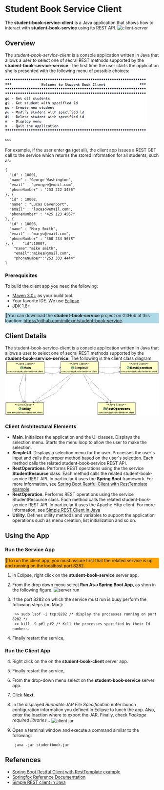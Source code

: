 # Student Book Service Client
The **student-book-service-client** is a Java application that shows how to interact with **student-book-service** using its REST API. 
![client-server](images/client-server.png)

## Overview
The *student-book-service-client* is a console application written in Java that allows a user to select one of secral REST methods supported by the **student-book-service-service**. 
The first time the user starts the application she is presented with the following menu of possible choices:

![student-book-service-client-menu](student-book-service-client-menu.png)

For example, if the user enter **ga** (get all), the client app issues a REST GET call to the service which returns the stored information for all students, such as:

	{
	  "id" : 10001,
	  "name" : "George Washington",
	  "email" : "georgew@email.com",
	  "phoneNumber" : "253 222 3456"
	}, {
	  "id" : 10002,
	  "name" : "Lucas Davenport",
	  "email" : "lucasd@email.com",
	  "phoneNumber" : "425 123 4567"
	}, {
	  "id" : 10003,
	  "name" : "Mary Smith",
	  "email" : "marys@email.com",
	  "phoneNumber" : "360 234 5678"
	}, {	"id":10007,
		"name":"mike smith",
		"email":"mikes@gmail.com",
		"phoneNumber":"253 333 4444"
	}

### Prerequisites
To build the client app you need the following:

- [Maven 3.0+](https://maven.apache.org/download.cgi) as your build tool.
- Your favorite IDE. We use [Eclipse](https://www.eclipse.org/).
- [JDK 1.8+](https://www.oracle.com/technetwork/java/javase/downloads/jdk8-downloads-2133151.html).

<div style="background-color:lightblue">📝You can download the
<b>student-book-service</b> project on GitHub at this loaction: <a href="https://github.com/milexm/student-book-service" _target="_blank">https://github.com/milexm/student-book-service</a>.
</div>


## Client Details
The student-book-service-client is a console application written in Java that allows a user to select one of secral REST methods supported by the **student-book-service-service**. 
The following is the client class diagram:
![student-book-service-client](student-book-service-client.gif)

### Client Architectural Elements

- **Main**.  Initializes the application and the UI classes. Displays the selection menu. Starts the menu loop to allow the user to make the selection.
- **SimpleUI**. Displays a selection menu for the user. Processes the  user's input and calls the proper method based on the user's selection. Each method calls the related student-book-service REST API.
-  **RestOperations**. Performs REST operations using the the service **StudentResource** class. Each method calls the related student-book-service REST API. 
In particular it uses the **Spring Boot** framework. For more information, see [Spring Boot Restful Client with RestTemplate example](https://o7planning.org/en/11647/spring-boot-restful-client-with-resttemplate-example#a13887020)
- **RestOperation**. Performs REST operations using the service StudentResource class. Each method calls the related student-book-service REST API. In particular it uses the Apache Http client. For more information, see [Simple REST Client in Java](https://www.javacodegeeks.com/2012/09/simple-rest-client-in-java.html) 
- **Utility**. Defines utility methods and variables to support the application operations such as menu creation, list initialization and so on.

## Using the App

### Run the Service App
<div style="background-color:orange">🚨To run the client app, you must assure first that the related service is up and running on the localhost port 8282.</div>

1. In Eclipse, right click on the **student-book-service** server app.
1. From the drop down menu select **Run As->Spring Boot App**, as shon in the following figure.
 <img src="images/student-book-server-run.png" alt="server run" width="400" align="inline"></img>
3. If the port 8282 on which the service must run is busy perform the following steps (on Mac):

		>> sudo lsof -i tcp:8282 /* display the processes running on port 8282 */
		>> kill -9 p#1 p#2 /* Kill the processes specified by their Id numbers. 

4. Finally restart the service,

### Run the Client App
4. Right click on the on the **student-book-client** server app.
5. Finally restart the service,
4. From the drop-down menu select on the **student-book-service** server app.
5. Click **Next**.
5. In the displayed *Runnable JAR File Specification* enter launch configuration information you defined in Eclipse to lunch the app. Also, enter the loaction where to export the JAR. Finally, check *Package required libraries...* 
<img src="images/student-book-client-jar.png" alt="client jar" width="300" height="300" align="center"></img>
6. Open a terminal window and execute a command similar to the following:

		java -jar studentbook.jar


## References
- [Spring Boot Restful Client with RestTemplate example](https://o7planning.org/en/11647/spring-boot-restful-client-with-resttemplate-example#a13901576)
- [Springfox Reference Documentation](https://springfox.github.io/springfox/docs/current/)
- [Simple REST client in Java](https://www.javacodegeeks.com/2012/09/simple-rest-client-in-java.html)
